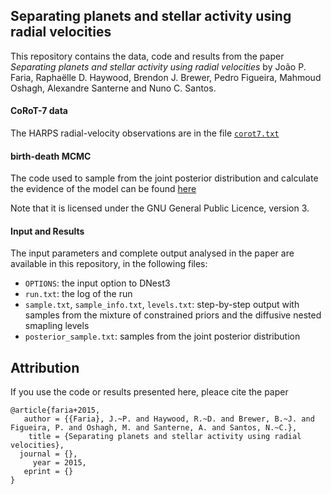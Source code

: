 ## Separating planets and stellar activity using radial velocities


This repository contains the data, code and results from the paper
_Separating planets and stellar activity using radial velocities_
by João P. Faria, Raphaëlle D. Haywood, Brendon J. Brewer, Pedro Figueira, Mahmoud Oshagh, Alexandre Santerne and Nuno C. Santos.


#### CoRoT-7 data

The HARPS radial-velocity observations are in the file [`corot7.txt`](https://github.com/j-faria/exoBD-CoRoT7/blob/master/corot7.txt)

#### birth-death MCMC

The code used to sample from the joint posterior distribution and calculate the evidence of the model can be found [here](https://github.com/eggplantbren/Exoplanet/tree/gp_quasiperiodic_noise)

Note that it is licensed under the GNU General Public Licence, version 3.

#### Input and Results

The input parameters and complete output analysed in the paper are available in this repository, in the following files:

- `OPTIONS`: the input option to DNest3
- `run.txt`: the log of the run
- `sample.txt`, `sample_info.txt`, `levels.txt`: step-by-step output with samples from the mixture of constrained priors and the diffusive nested smapling levels
- `posterior_sample.txt`: samples from the joint posterior distribution



## Attribution

If you use the code or results presented here, pleace cite the paper

    @article{faria+2015,
       author = {{Faria}, J.~P. and Haywood, R.~D. and Brewer, B.~J. and Figueira, P. and Oshagh, M. and Santerne, A. and Santos, N.~C.},
        title = {Separating planets and stellar activity using radial velocities},
      journal = {},
         year = 2015,
       eprint = {}
    }


